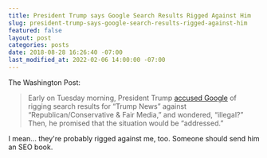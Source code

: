 ```yaml
---
title: President Trump says Google Search Results Rigged Against Him
slug: president-trump-says-google-search-results-rigged-against-him
featured: false
layout: post
categories: posts
date: 2018-08-28 16:26:40 -07:00
last_modified_at: 2022-02-06 14:00:00 -07:00
---
```


The Washington Post:

>  Early on Tuesday morning, President Trump [accused Google](https://www.washingtonpost.com/news/morning-mix/wp/2018/08/28/trump-wakes-up-googles-himself-and-doesnt-like-what-he-sees-illegal/?hpid=hp_rhp-top-table-main_mm-trump-google-745a%3Ahomepage%2Fstory-ans) of rigging search results for “Trump News” against “Republican/Conservative & Fair Media,” and wondered, “illegal?”
> Then, he promised that the situation would be “addressed.”

I mean… they're probably rigged against me, too. Someone should send him an SEO book.

